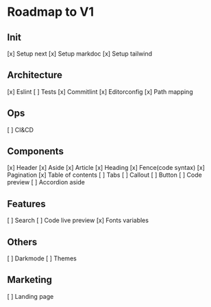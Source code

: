 # Roadmap to V1

## Init

[x] Setup next
[x] Setup markdoc
[x] Setup tailwind

## Architecture

[x] Eslint
[ ] Tests
[x] Commitlint
[x] Editorconfig
[x] Path mapping

## Ops

[ ] CI&CD

## Components

[x] Header
[x] Aside
[x] Article
[x] Heading
[x] Fence(code syntax)
[x] Pagination
[x] Table of contents
[ ] Tabs
[ ] Callout
[ ] Button
[ ] Code preview
[ ] Accordion aside

## Features

[ ] Search
[ ] Code live preview
[x] Fonts variables

## Others

[ ] Darkmode
[ ] Themes

## Marketing

[ ] Landing page
